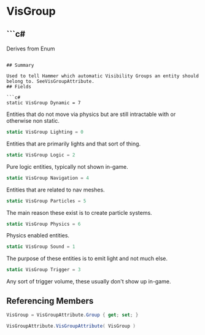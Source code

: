 # VisGroup

## ```c#
Derives from Enum
```

## Summary

Used to tell Hammer which automatic Visibility Groups an entity should belong to. SeeVisGroupAttribute.
## Fields

```c#
static VisGroup Dynamic = 7
```
Entities that do not move via physics but are still intractable with or otherwise non static.
```c#
static VisGroup Lighting = 0
```
Entities that are primarily lights and that sort of thing.
```c#
static VisGroup Logic = 2
```
Pure logic entities, typically not shown in-game.
```c#
static VisGroup Navigation = 4
```
Entities that are related to nav meshes.
```c#
static VisGroup Particles = 5
```
The main reason these exist is to create particle systems.
```c#
static VisGroup Physics = 6
```
Physics enabled entities.
```c#
static VisGroup Sound = 1
```
The purpose of these entities is to emit light and not much else.
```c#
static VisGroup Trigger = 3
```
Any sort of trigger volume, these usually don't show up in-game.
## Referencing Members

```c#
VisGroup = VisGroupAttribute.Group { get; set; } 
```
```c#
VisGroupAttribute.VisGroupAttribute( VisGroup ) 
```
